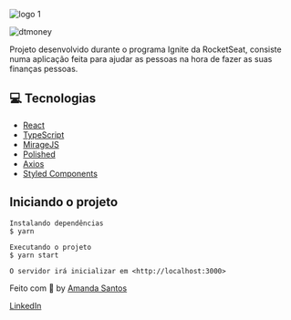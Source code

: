 ![logo 1](https://user-images.githubusercontent.com/67440924/128585173-95e2e14c-f8e1-43a7-88bf-c0ca246ff8ec.png)

![dtmoney](https://user-images.githubusercontent.com/67440924/128584893-0db05173-57b4-42c8-a296-3a7cb2c4c926.gif)

Projeto desenvolvido durante o programa Ignite da RocketSeat, consiste numa aplicação feita para ajudar as pessoas na hora de fazer as suas finanças pessoas.

## 💻 Tecnologias

- [React](https://pt-br.reactjs.org/)
- [TypeScript](https://www.typescriptlang.org/)
- [MirageJS](https://miragejs.com/)
- [Polished](https://polished.js.org/)
- [Axios](https://github.com/axios/axios)
- [Styled Components](https://styled-components.com/)


## Iniciando o projeto

```
Instalando dependências
$ yarn

Executando o projeto
$ yarn start

O servidor irá inicializar em <http://localhost:3000>

```



Feito com 💜 by [Amanda Santos](https://github.com/amndmsilva)

[LinkedIn](https://www.linkedin.com/in/amanda-santos-4baa45134/) 


